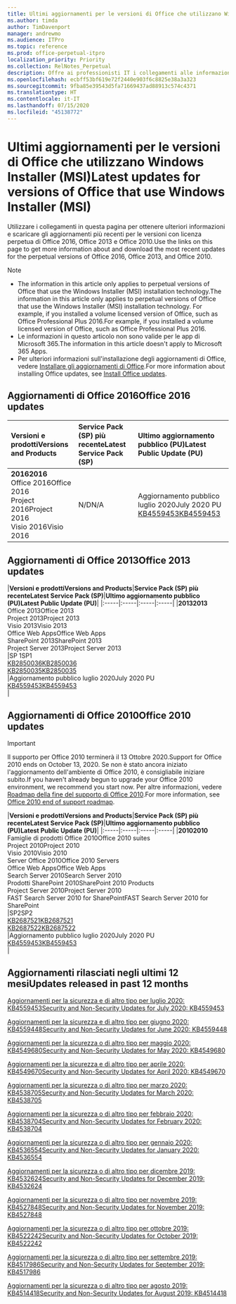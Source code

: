 ```yaml
---
title: Ultimi aggiornamenti per le versioni di Office che utilizzano Windows Installer (MSI)
ms.author: timda
author: TimDavenport
manager: andrewmo
ms.audience: ITPro
ms.topic: reference
ms.prod: office-perpetual-itpro
localization_priority: Priority
ms.collection: RelNotes_Perpetual
description: Offre ai professionisti IT i collegamenti alle informazioni sugli aggiornamenti più recenti delle versioni con licenza perpetua di Office 2016, Office 2013 e Office 2010
ms.openlocfilehash: ecbff53bf619e72f2440e903f6c8825e38a3a323
ms.sourcegitcommit: 9fba85e39543d5fa71669437ad88913c574c4371
ms.translationtype: HT
ms.contentlocale: it-IT
ms.lasthandoff: 07/15/2020
ms.locfileid: "45138772"
---
```

# <a name="latest-updates-for-versions-of-office-that-use-windows-installer-msi"></a><span data-ttu-id="82000-103">Ultimi aggiornamenti per le versioni di Office che utilizzano Windows Installer (MSI)</span><span class="sxs-lookup"><span data-stu-id="82000-103">Latest updates for versions of Office that use Windows Installer (MSI)</span></span>

<span data-ttu-id="82000-104">Utilizzare i collegamenti in questa pagina per ottenere ulteriori informazioni e scaricare gli aggiornamenti più recenti per le versioni con licenza perpetua di Office 2016, Office 2013 e Office 2010.</span><span class="sxs-lookup"><span data-stu-id="82000-104">Use the links on this page to get more information about and download the most recent updates for the perpetual versions of Office 2016, Office 2013, and Office 2010.</span></span>
  
 
> [!NOTE]
> - <span data-ttu-id="82000-105">The information in this article only applies to perpetual versions of Office that use the Windows Installer (MSI) installation technology.</span><span class="sxs-lookup"><span data-stu-id="82000-105">The information in this article only applies to perpetual versions of Office that use the Windows Installer (MSI) installation technology.</span></span> <span data-ttu-id="82000-106">For example, if you installed a volume licensed version of Office, such as Office Professional Plus 2016.</span><span class="sxs-lookup"><span data-stu-id="82000-106">For example, if you installed a volume licensed version of Office, such as Office Professional Plus 2016.</span></span>
> - <span data-ttu-id="82000-107">Le informazioni in questo articolo non sono valide per le app di Microsoft 365.</span><span class="sxs-lookup"><span data-stu-id="82000-107">The information in this article doesn't apply to Microsoft 365 Apps.</span></span>
> - <span data-ttu-id="82000-108">Per ulteriori informazioni sull'installazione degli aggiornamenti di Office, vedere [Installare gli aggiornamenti di Office](https://support.office.com/article/2ab296f3-7f03-43a2-8e50-46de917611c5).</span><span class="sxs-lookup"><span data-stu-id="82000-108">For more information about installing Office updates, see [Install Office updates](https://support.office.com/article/2ab296f3-7f03-43a2-8e50-46de917611c5).</span></span> 


## <a name="office-2016-updates"></a><span data-ttu-id="82000-109">Aggiornamenti di Office 2016</span><span class="sxs-lookup"><span data-stu-id="82000-109">Office 2016 updates</span></span>

|<span data-ttu-id="82000-110">**Versioni e prodotti**</span><span class="sxs-lookup"><span data-stu-id="82000-110">**Versions and Products**</span></span>|<span data-ttu-id="82000-111">**Service Pack (SP) più recente**</span><span class="sxs-lookup"><span data-stu-id="82000-111">**Latest Service Pack (SP)**</span></span>|<span data-ttu-id="82000-112">**Ultimo aggiornamento pubblico (PU)**</span><span class="sxs-lookup"><span data-stu-id="82000-112">**Latest Public Update (PU)**</span></span>|
|:-----|:-----|:-----|
|<span data-ttu-id="82000-113">**2016**</span><span class="sxs-lookup"><span data-stu-id="82000-113">**2016**</span></span> <br/> <span data-ttu-id="82000-114">Office 2016</span><span class="sxs-lookup"><span data-stu-id="82000-114">Office 2016</span></span>  <br/> <span data-ttu-id="82000-115">Project 2016</span><span class="sxs-lookup"><span data-stu-id="82000-115">Project 2016</span></span>  <br/> <span data-ttu-id="82000-116">Visio 2016</span><span class="sxs-lookup"><span data-stu-id="82000-116">Visio 2016</span></span>  <br/> |<span data-ttu-id="82000-117">N/D</span><span class="sxs-lookup"><span data-stu-id="82000-117">N/A</span></span>  <br/> |<span data-ttu-id="82000-118">Aggiornamento pubblico luglio 2020</span><span class="sxs-lookup"><span data-stu-id="82000-118">July 2020 PU</span></span>  <br/> [<span data-ttu-id="82000-119">KB4559453</span><span class="sxs-lookup"><span data-stu-id="82000-119">KB4559453</span></span>](https://support.microsoft.com/help/4559453) <br/> |
   
## <a name="office-2013-updates"></a><span data-ttu-id="82000-120">Aggiornamenti di Office 2013</span><span class="sxs-lookup"><span data-stu-id="82000-120">Office 2013 updates</span></span>

|<span data-ttu-id="82000-121">**Versioni e prodotti**</span><span class="sxs-lookup"><span data-stu-id="82000-121">**Versions and Products**</span></span>|<span data-ttu-id="82000-122">**Service Pack (SP) più recente**</span><span class="sxs-lookup"><span data-stu-id="82000-122">**Latest Service Pack (SP)**</span></span>|<span data-ttu-id="82000-123">**Ultimo aggiornamento pubblico (PU)**</span><span class="sxs-lookup"><span data-stu-id="82000-123">**Latest Public Update (PU)**</span></span>|
|:-----|:-----|:-----|:-----|
|<span data-ttu-id="82000-124">**2013**</span><span class="sxs-lookup"><span data-stu-id="82000-124">**2013**</span></span> <br/> <span data-ttu-id="82000-125">Office 2013</span><span class="sxs-lookup"><span data-stu-id="82000-125">Office 2013</span></span>  <br/> <span data-ttu-id="82000-126">Project 2013</span><span class="sxs-lookup"><span data-stu-id="82000-126">Project 2013</span></span>  <br/> <span data-ttu-id="82000-127">Visio 2013</span><span class="sxs-lookup"><span data-stu-id="82000-127">Visio 2013</span></span>  <br/> <span data-ttu-id="82000-128">Office Web Apps</span><span class="sxs-lookup"><span data-stu-id="82000-128">Office Web Apps</span></span>  <br/> <span data-ttu-id="82000-129">SharePoint 2013</span><span class="sxs-lookup"><span data-stu-id="82000-129">SharePoint 2013</span></span>  <br/> <span data-ttu-id="82000-130">Project Server 2013</span><span class="sxs-lookup"><span data-stu-id="82000-130">Project Server 2013</span></span>  <br/> |<span data-ttu-id="82000-131">SP 1</span><span class="sxs-lookup"><span data-stu-id="82000-131">SP1</span></span> <br/> [<span data-ttu-id="82000-132">KB2850036</span><span class="sxs-lookup"><span data-stu-id="82000-132">KB2850036</span></span>](https://support.microsoft.com/kb/2850036) <br/>[<span data-ttu-id="82000-133">KB2850035</span><span class="sxs-lookup"><span data-stu-id="82000-133">KB2850035</span></span>](https://support.microsoft.com/kb/2850035) <br/> |<span data-ttu-id="82000-134">Aggiornamento pubblico luglio 2020</span><span class="sxs-lookup"><span data-stu-id="82000-134">July 2020 PU</span></span>  <br/> [<span data-ttu-id="82000-135">KB4559453</span><span class="sxs-lookup"><span data-stu-id="82000-135">KB4559453</span></span>](https://support.microsoft.com/help/4559453) <br/> |
   
## <a name="office-2010-updates"></a><span data-ttu-id="82000-136">Aggiornamenti di Office 2010</span><span class="sxs-lookup"><span data-stu-id="82000-136">Office 2010 updates</span></span>
> [!IMPORTANT]
<span data-ttu-id="82000-137">Il supporto per Office 2010 terminerà il 13 Ottobre 2020.</span><span class="sxs-lookup"><span data-stu-id="82000-137">Support for Office 2010 ends on October 13, 2020.</span></span> <span data-ttu-id="82000-138">Se non è stato ancora iniziato l'aggiornamento dell'ambiente di Office 2010, è consigliabile iniziare subito.</span><span class="sxs-lookup"><span data-stu-id="82000-138">If you haven't already begun to upgrade your Office 2010 environment, we recommend you start now.</span></span> <span data-ttu-id="82000-139">Per altre informazioni, vedere [Roadmap della fine del supporto di Office 2010](https://docs.microsoft.com/DeployOffice/office-2010-end-support-roadmap).</span><span class="sxs-lookup"><span data-stu-id="82000-139">For more information, see [Office 2010 end of support roadmap](https://docs.microsoft.com/DeployOffice/office-2010-end-support-roadmap).</span></span>

|<span data-ttu-id="82000-140">**Versioni e prodotti**</span><span class="sxs-lookup"><span data-stu-id="82000-140">**Versions and Products**</span></span>|<span data-ttu-id="82000-141">**Service Pack (SP) più recente**</span><span class="sxs-lookup"><span data-stu-id="82000-141">**Latest Service Pack (SP)**</span></span>|<span data-ttu-id="82000-142">**Ultimo aggiornamento pubblico (PU)**</span><span class="sxs-lookup"><span data-stu-id="82000-142">**Latest Public Update (PU)**</span></span>|
|:-----|:-----|:-----|:-----|
|<span data-ttu-id="82000-143">**2010**</span><span class="sxs-lookup"><span data-stu-id="82000-143">**2010**</span></span> <br/> <span data-ttu-id="82000-144">Famiglie di prodotti Office 2010</span><span class="sxs-lookup"><span data-stu-id="82000-144">Office 2010 suites</span></span>  <br/> <span data-ttu-id="82000-145">Project 2010</span><span class="sxs-lookup"><span data-stu-id="82000-145">Project 2010</span></span>  <br/> <span data-ttu-id="82000-146">Visio 2010</span><span class="sxs-lookup"><span data-stu-id="82000-146">Visio 2010</span></span>  <br/> <span data-ttu-id="82000-147">Server Office 2010</span><span class="sxs-lookup"><span data-stu-id="82000-147">Office 2010 Servers</span></span>  <br/> <span data-ttu-id="82000-148">Office Web Apps</span><span class="sxs-lookup"><span data-stu-id="82000-148">Office Web Apps</span></span>  <br/> <span data-ttu-id="82000-149">Search Server 2010</span><span class="sxs-lookup"><span data-stu-id="82000-149">Search Server 2010</span></span>  <br/> <span data-ttu-id="82000-150">Prodotti SharePoint 2010</span><span class="sxs-lookup"><span data-stu-id="82000-150">SharePoint 2010 Products</span></span>  <br/> <span data-ttu-id="82000-151">Project Server 2010</span><span class="sxs-lookup"><span data-stu-id="82000-151">Project Server 2010</span></span>  <br/> <span data-ttu-id="82000-152">FAST Search Server 2010 for SharePoint</span><span class="sxs-lookup"><span data-stu-id="82000-152">FAST Search Server 2010 for SharePoint</span></span>  <br/> |<span data-ttu-id="82000-153">SP2</span><span class="sxs-lookup"><span data-stu-id="82000-153">SP2</span></span> <br/>[<span data-ttu-id="82000-154">KB2687521</span><span class="sxs-lookup"><span data-stu-id="82000-154">KB2687521</span></span>](https://support.microsoft.com/kb/2687521) <br/> [<span data-ttu-id="82000-155">KB2687522</span><span class="sxs-lookup"><span data-stu-id="82000-155">KB2687522</span></span>](https://support.microsoft.com/kb/2687522) <br/> |<span data-ttu-id="82000-156">Aggiornamento pubblico luglio 2020</span><span class="sxs-lookup"><span data-stu-id="82000-156">July 2020 PU</span></span>  <br/> [<span data-ttu-id="82000-157">KB4559453</span><span class="sxs-lookup"><span data-stu-id="82000-157">KB4559453</span></span>](https://support.microsoft.com/help/4559453) <br/>|
   

   
## <a name="updates-released-in-past-12-months"></a><span data-ttu-id="82000-158">Aggiornamenti rilasciati negli ultimi 12 mesi</span><span class="sxs-lookup"><span data-stu-id="82000-158">Updates released in past 12 months</span></span>

[<span data-ttu-id="82000-159">Aggiornamenti per la sicurezza e di altro tipo per luglio 2020: KB4559453</span><span class="sxs-lookup"><span data-stu-id="82000-159">Security and Non-Security Updates for July 2020: KB4559453</span></span>](https://support.microsoft.com/help/4559453)

[<span data-ttu-id="82000-160">Aggiornamenti per la sicurezza e di altro tipo per giugno 2020: KB4559448</span><span class="sxs-lookup"><span data-stu-id="82000-160">Security and Non-Security Updates for June 2020: KB4559448</span></span>](https://support.microsoft.com/help/4559448)

[<span data-ttu-id="82000-161">Aggiornamenti per la sicurezza o di altro tipo per maggio 2020: KB4549680</span><span class="sxs-lookup"><span data-stu-id="82000-161">Security and Non-Security Updates for May 2020: KB4549680</span></span>](https://support.microsoft.com/help/4549680)

[<span data-ttu-id="82000-162">Aggiornamenti per la sicurezza e di altro tipo per aprile 2020: KB4549670</span><span class="sxs-lookup"><span data-stu-id="82000-162">Security and Non-Security Updates for April 2020: KB4549670</span></span>](https://support.microsoft.com/help/4549670)

[<span data-ttu-id="82000-163">Aggiornamenti per la sicurezza o di altro tipo per marzo 2020: KB4538705</span><span class="sxs-lookup"><span data-stu-id="82000-163">Security and Non-Security Updates for March 2020: KB4538705</span></span>](https://support.microsoft.com/help/4538705)

[<span data-ttu-id="82000-164">Aggiornamenti per la sicurezza o di altro tipo per febbraio 2020: KB4538704</span><span class="sxs-lookup"><span data-stu-id="82000-164">Security and Non-Security Updates for February 2020: KB4538704</span></span>](https://support.microsoft.com/help/4538704)

[<span data-ttu-id="82000-165">Aggiornamenti per la sicurezza o di altro tipo per gennaio 2020: KB4536554</span><span class="sxs-lookup"><span data-stu-id="82000-165">Security and Non-Security Updates for January 2020: KB4536554</span></span>](https://support.microsoft.com/help/4536554)

[<span data-ttu-id="82000-166">Aggiornamenti per la sicurezza o di altro tipo per dicembre 2019: KB4532624</span><span class="sxs-lookup"><span data-stu-id="82000-166">Security and Non-Security Updates for December 2019: KB4532624</span></span>](https://support.microsoft.com/help/4532624)

[<span data-ttu-id="82000-167">Aggiornamenti per la sicurezza o di altro tipo per novembre 2019: KB4527848</span><span class="sxs-lookup"><span data-stu-id="82000-167">Security and Non-Security Updates for November 2019: KB4527848</span></span>](https://support.microsoft.com/help/4527848)

[<span data-ttu-id="82000-168">Aggiornamenti per la sicurezza o di altro tipo per ottobre 2019: KB4522242</span><span class="sxs-lookup"><span data-stu-id="82000-168">Security and Non-Security Updates for October 2019: KB4522242</span></span>](https://support.microsoft.com/help/4522242)

[<span data-ttu-id="82000-169">Aggiornamenti per la sicurezza o di altro tipo per settembre 2019: KB4517986</span><span class="sxs-lookup"><span data-stu-id="82000-169">Security and Non-Security Updates for September 2019: KB4517986</span></span>](https://support.microsoft.com/help/4517986 )

[<span data-ttu-id="82000-170">Aggiornamenti per la sicurezza o di altro tipo per agosto 2019: KB4514418</span><span class="sxs-lookup"><span data-stu-id="82000-170">Security and Non-Security Updates for August 2019: KB4514418</span></span>](https://support.microsoft.com/help/4514418)


</br>